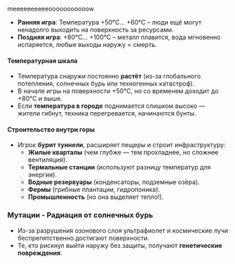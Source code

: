 meeeeeeeeeeooooooooooow

- **Ранняя игра**: Температура +50°C… +60°C – люди ещё могут ненадолго выходить на поверхность за ресурсами.
- **Поздняя игра**: +80°C… +100°C – металл плавится, вода мгновенно испаряется, любые выходы наружу = смерть.

#### Температурная шкала 
- Температура снаружи постоянно **растёт** (из-за глобального потепления, солнечных бурь или техногенных катастроф).
- В начале игры на поверхности +50°C, но со временем доходит до +80°C и выше.
- Если **температура в городе** поднимается слишком высоко — жители гибнут, техника перегревается, начинаются бунты.

####  Строительство внутри горы
- Игрок **бурит туннели**, расширяет пещеры и строит инфраструктуру:
    - **Жилые кварталы** (чем глубже — тем прохладнее, но сложнее вентиляция).
    - **Термальные станции** (используют разницу температур для энергии).
    - **Водные резервуары** (конденсаторы, подземные озёра).
    - **Фермы** (грибные плантации, гидропоника).
    - **Промышленность** (но она выделяет тепло!).
### Мутации - Радиация от солнечных бурь
- Из-за разрушения озонового слоя ультрафиолет и космические лучи беспрепятственно достигают поверхности.
- Те, кто рискнул выйти наружу без защиты, получают **генетические повреждения**.
